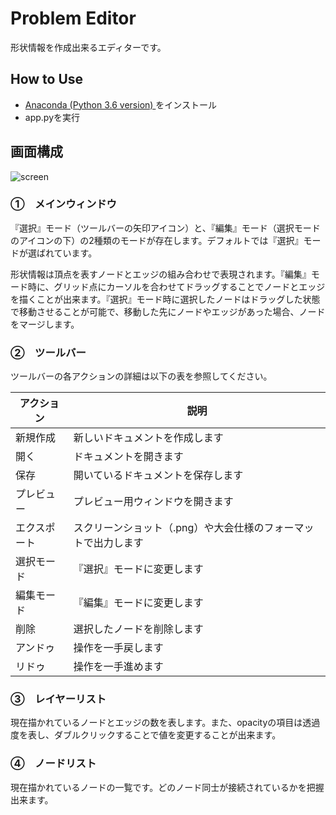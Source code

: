 # Problem Editor

形状情報を作成出来るエディターです。

## How to Use

* [Anaconda (Python 3.6 version) ](https://www.anaconda.com/download/)をインストール
* app.pyを実行

## 画面構成

![screen](https://user-images.githubusercontent.com/12660140/29999626-f612c122-908a-11e7-940f-1cbfaf237c11.png)

### ①　メインウィンドウ

『選択』モード（ツールバーの矢印アイコン）と、『編集』モード（選択モードのアイコンの下）の2種類のモードが存在します。デフォルトでは『選択』モードが選ばれています。

形状情報は頂点を表すノードとエッジの組み合わせで表現されます。『編集』モード時に、グリッド点にカーソルを合わせてドラッグすることでノードとエッジを描くことが出来ます。『選択』モード時に選択したノードはドラッグした状態で移動させることが可能で、移動した先にノードやエッジがあった場合、ノードをマージします。

### ②　ツールバー

ツールバーの各アクションの詳細は以下の表を参照してください。

| アクション | 説明 |
|----|----|
| 新規作成 | 新しいドキュメントを作成します |
| 開く | ドキュメントを開きます |
| 保存 | 開いているドキュメントを保存します |
| プレビュー | プレビュー用ウィンドウを開きます |
| エクスポート | スクリーンショット（.png）や大会仕様のフォーマットで出力します |
| 選択モード | 『選択』モードに変更します |
| 編集モード | 『編集』モードに変更します |
| 削除 | 選択したノードを削除します |
| アンドゥ | 操作を一手戻します |
| リドゥ | 操作を一手進めます |

### ③　レイヤーリスト

現在描かれているノードとエッジの数を表します。また、opacityの項目は透過度を表し、ダブルクリックすることで値を変更することが出来ます。

### ④　ノードリスト

現在描かれているノードの一覧です。どのノード同士が接続されているかを把握出来ます。
